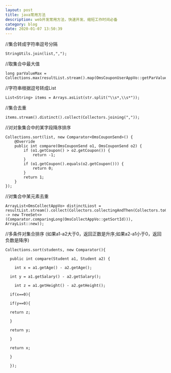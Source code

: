```yaml
---
layout: post
title: java常用方法
description: web开发常用方法，快速开发、缩短工作时间必备
category: blog
date: 2020-01-07 13:50:39
---
```


//集合转成字符串逗号分隔

    StringUtils.join(list,",");

//取集合中最大值

    long parValueMax = Collections.max(resultList.stream().map(OmsCouponUserAppVo::getParValue).collect(Collectors.toList()));

//字符串根据逗号转成List

    List<String> items = Arrays.asList(str.split("\\s*,\\s*"));
//集合去重

    items.stream().distinct().collect(Collectors.joining(","));
//对对象集合中的某字段降序排序

    Collections.sort(list, new Comparator<OmsCouponSend>() {
        @Override
        public int compare(OmsCouponSend o1, OmsCouponSend o2) {
            if (o1.getCoupon() > o2.getCoupon()) {
                return -1;
            }
            if (o1.getCoupon().equals(o2.getCoupon())) {
                return 0;
            }
            return 1;
        }
    });
//对集合中某元素去重

    ArrayList<OmsCollectAppVo> distinctLiost = resultList.stream().collect(Collectors.collectingAndThen(Collectors.toCollection(() -> new TreeSet<>(Comparator.comparingLong(OmsCollectAppVo::getSortId))), ArrayList::new));

//多条件对集合排序
(如果a1-a2大于0，返回正数是升序;如果a2-a1小于0，返回负数是降序)
    
    Collections.sort(students, new Comparator(){
    
      public int compare(Student a1, Student a2) {
    
     	int x = a1.getAge() - a2.getAge();
    
      int y = a1.getSalary() - a2.getSalary();
    
     	int z = a1.getHeight() - a2.getHeight();
    
      if(x==0){
    
      if(y==0){
    
      return z;
    
      }
    
      return y;
    
      }
    
      return x;
    
      }
    
      });
    
     
















